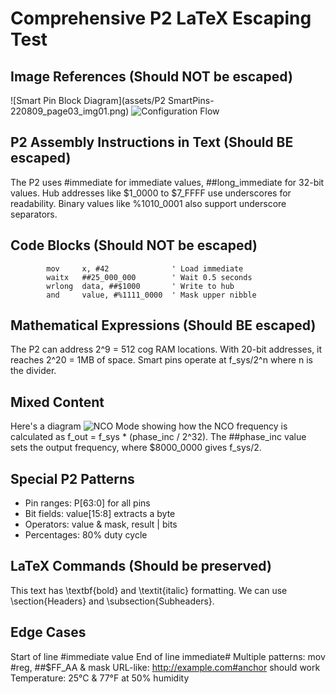 # Comprehensive P2 LaTeX Escaping Test

## Image References (Should NOT be escaped)
![Smart Pin Block Diagram](assets/P2 SmartPins-220809_page03_img01.png)
![Configuration Flow](assets/smart_pins_config_flow.png)

## P2 Assembly Instructions in Text (Should BE escaped)
The P2 uses #immediate for immediate values, ##long_immediate for 32-bit values.
Hub addresses like $1_0000 to $7_FFFF use underscores for readability.
Binary values like %1010_0001 also support underscore separators.

## Code Blocks (Should NOT be escaped)
```pasm2
        mov     x, #42              ' Load immediate
        waitx   ##25_000_000        ' Wait 0.5 seconds
        wrlong  data, ##$1000       ' Write to hub
        and     value, #%1111_0000  ' Mask upper nibble
```

## Mathematical Expressions (Should BE escaped)
The P2 can address 2^9 = 512 cog RAM locations.
With 20-bit addresses, it reaches 2^20 = 1MB of space.
Smart pins operate at f_sys/2^n where n is the divider.

## Mixed Content
Here's a diagram ![NCO Mode](assets/nco_mode.png) showing how the NCO frequency 
is calculated as f_out = f_sys * (phase_inc / 2^32). The ##phase_inc value 
sets the output frequency, where $8000_0000 gives f_sys/2.

## Special P2 Patterns
- Pin ranges: P[63:0] for all pins
- Bit fields: value[15:8] extracts a byte
- Operators: value & mask, result | bits
- Percentages: 80% duty cycle

## LaTeX Commands (Should be preserved)
This text has \textbf{bold} and \textit{italic} formatting.
We can use \section{Headers} and \subsection{Subheaders}.

## Edge Cases
Start of line #immediate value
End of line immediate#
Multiple patterns: mov #reg, ##$FF_AA & mask
URL-like: http://example.com#anchor should work
Temperature: 25°C & 77°F at 50% humidity